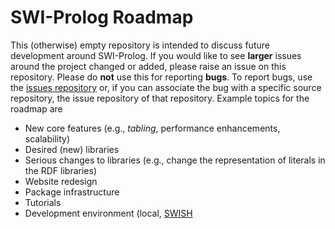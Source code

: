 # SWI-Prolog Roadmap

This (otherwise) empty repository is intended to discuss future development around SWI-Prolog.
If you would like to see **larger** issues around the project changed or added, please raise an
issue on this repository.  Please do **not** use this for reporting **bugs**.  To report bugs, use
the [issues repository](https://github.com/SWI-Prolog/issues) or, if you can associate the
bug with a specific source repository, the issue repository of that repository.  Example topics for
the roadmap are

  - New core features (e.g., _tabling_, performance enhancements, scalability)
  - Desired (new) libraries
  - Serious changes to libraries (e.g., change the representation of literals in the RDF libraries)
  - Website redesign
  - Package infrastructure
  - Tutorials
  - Development environment (local, [SWISH](http://swish.swi-prolog.org)
